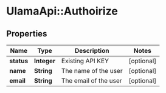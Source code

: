 # UlamaApi::Authoirize

## Properties
Name | Type | Description | Notes
------------ | ------------- | ------------- | -------------
**status** | **Integer** | Existing API KEY | [optional] 
**name** | **String** | The name of the user | [optional] 
**email** | **String** | The email of the user | [optional] 


